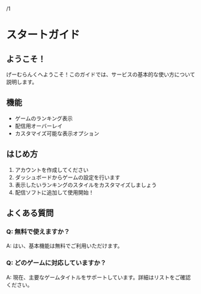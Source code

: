 /1

# スタートガイド

## ようこそ！

げーむらんくへようこそ！このガイドでは、サービスの基本的な使い方について説明します。

## 機能

- ゲームのランキング表示
- 配信用オーバーレイ
- カスタマイズ可能な表示オプション

## はじめ方

1. アカウントを作成してください
2. ダッシュボードからゲームの設定を行います
3. 表示したいランキングのスタイルをカスタマイズしましょう
4. 配信ソフトに追加して使用開始！

## よくある質問

### Q: 無料で使えますか？

A: はい、基本機能は無料でご利用いただけます。

### Q: どのゲームに対応していますか？

A: 現在、主要なゲームタイトルをサポートしています。詳細はリストをご確認ください。

